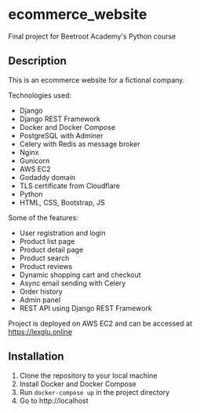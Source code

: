 # ecommerce_website
Final project for Beetroot Academy's Python course

## Description
This is an ecommerce website for a fictional company. 


Technologies used:
- Django
- Django REST Framework
- Docker and Docker Compose
- PostgreSQL with Adminer
- Celery with Redis as message broker
- Nginx
- Gunicorn
- AWS EC2
- Godaddy domain
- TLS certificate from Cloudflare
- Python
- HTML, CSS, Bootstrap, JS

Some of the features:
- User registration and login
- Product list page
- Product detail page
- Product search
- Product reviews
- Dynamic shopping cart and checkout
- Async email sending with Celery
- Order history
- Admin panel
- REST API using Django REST Framework


Project is deployed on AWS EC2 and can be accessed at https://lexglu.online

## Installation
1. Clone the repository to your local machine
2. Install Docker and Docker Compose
3. Run `docker-compose up` in the project directory
4. Go to http://localhost